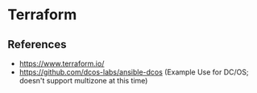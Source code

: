 # Terraform

## References

- https://www.terraform.io/
- https://github.com/dcos-labs/ansible-dcos  (Example Use for DC/OS; doesn't support multizone at this time)
